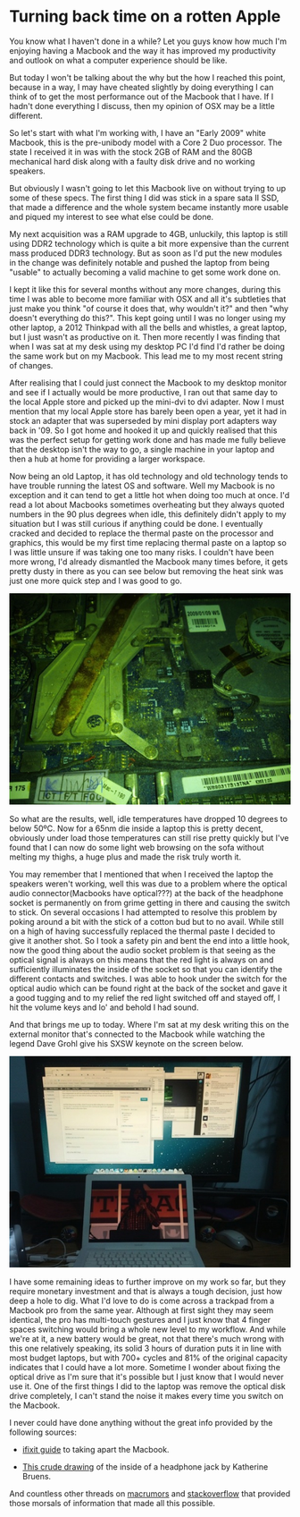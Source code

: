 # Turning back time on a rotten Apple

You know what I haven't done in a while? Let you guys know how much I'm enjoying having a Macbook and the way it has improved my productivity and outlook on what a computer experience should be like.

But today I won't be talking about the why but the how I reached this point, because in a way, I may have cheated slightly by doing everything I can think of to get the most performance out of the Macbook that I have. If I hadn't done everything I discuss, then my opinion of OSX may be a little different.

 

So let's start with what I'm working with, I have an "Early 2009" white Macbook, this is the pre-unibody model with a Core 2 Duo processor.  The state I received it in was with the stock 2GB of RAM and the 80GB mechanical hard disk along with a faulty disk drive and no working speakers.

But obviously I wasn't going to let this Macbook live on without trying to up some of these specs. The first thing I did was stick in a spare sata II SSD, that made a difference and the whole system became instantly more usable and piqued my interest to see what else could be done.

My next acquisition was a RAM upgrade to 4GB, unluckily, this laptop is still using DDR2 technology which is quite a bit more expensive than the current mass produced DDR3 technology. But as soon as I'd put the new modules in the change was definitely notable and pushed the laptop from being "usable" to actually becoming a valid machine to get some work done on.

 

I kept it like this for several months without any more changes, during this time I was able to become more familiar with OSX and all it's subtleties that just make you think "of course it does that, why wouldn't it?" and then "why doesn't everything do this?". This kept going until I was no longer using my other laptop, a 2012 Thinkpad with all the bells and whistles, a great laptop, but I just wasn't as productive on it. Then more recently I was finding that when I was sat at my desk using my desktop PC I'd find I'd rather be doing the same work but on my Macbook. This lead me to my most recent string of changes.

After realising that I could just connect the Macbook to my desktop monitor and see if I actually would be more productive, I ran out that same day to the local Apple store and picked up the mini-dvi to dvi adapter. Now I must mention that my local Apple store has barely been open a year, yet it had in stock an adapter that was superseded by mini display port adapters way back in '09. So I got home and hooked it up and quickly realised that this was the perfect setup for getting work done and has made me fully believe that the desktop isn't the way to go, a single machine in your laptop and then a hub at home for providing a larger workspace.

Now being an old Laptop, it has old technology and old technology tends to have trouble running the latest OS and software. Well my Macbook is no exception and it can tend to get a little hot when doing too much at once. I'd read a lot about Macbooks sometimes overheating but they always quoted numbers in the 90 plus degrees when idle, this definitely didn't apply to my situation but I was still curious if anything could be done. I eventually cracked and decided to replace the thermal paste on the processor and graphics, this would be my first time replacing thermal paste on a laptop so I was little unsure if was taking one too many risks. I couldn't have been more wrong, I'd already dismantled the Macbook many times before, it gets pretty dusty in there as you can see below but removing the heat sink was just one more quick step and I was good to go.

![dusty monitor](/images/posts/dusty-macbook.jpg)
 

So what are the results, well, idle temperatures have dropped 10 degrees to below 50ºC. Now for a 65nm die inside a laptop this is pretty decent, obviously under load those temperatures can still rise pretty quickly but I've found that I can now do some light web browsing on the sofa without melting my thighs, a huge plus and made the risk truly worth it.

You may remember that I mentioned that when I received the laptop the speakers weren't working, well this was due to a problem where the optical audio connector(Macbooks have optical???) at the back of the headphone socket is permanently on from grime getting in there and causing the switch to stick. On several occasions I had attempted to resolve this problem by poking around a bit with the stick of a cotton bud but to no avail. While still on a high of having successfully replaced the thermal paste I decided to give it another shot. So I took a safety pin and bent the end into a little hook, now the good thing about the audio socket problem is that seeing as the optical signal is always on this means that the red light is always on and sufficiently illuminates the inside of the socket so that you can identify the different contacts and switches. I was able to hook under the switch for the optical audio which can be found right at the back of the socket and gave it a good tugging and to my relief the red light switched off and stayed off, I hit the volume keys and lo' and behold I had sound.

And that brings me up to today. Where I'm sat at my desk writing this on the external monitor that's connected to the Macbook while watching the legend Dave Grohl give his SXSW keynote on the screen below.

![dual monitor](/images/posts/dual-monitor.jpg)


I have some remaining ideas to further improve on my work so far, but they require monetary investment and that is always a tough decision, just how deep a hole to dig. What I'd love to do is come across a trackpad from a Macbook pro from the same year. Although at first sight they may seem identical, the pro has multi-touch gestures and I  just know that 4 finger spaces switching would bring a whole new level to my workflow. And while we're at it, a new battery would be great, not that there's much wrong with this one relatively speaking, its solid 3 hours of duration puts it in line with most budget laptops, but with 700+ cycles and 81% of the original capacity indicates that I could have a lot more. Sometime I wonder about fixing the optical drive as I'm sure that it's possible but I just know that I would never use it. One of the first things I did to the laptop was remove the optical disk drive completely, I can't stand the noise it makes every time you switch on the Macbook.

 

 

I never could have done anything without the great info provided by the following sources:

- [ifixit guide](http://www.ifixit.com/Device/Mac) to taking apart the Macbook.

- [This crude drawing](http://www.facebook.com/photo.php?fbid=10150168825311304&set=a.10150168825306304.300375.599361303&type=1&theater) of the inside of a headphone jack by Katherine Bruens.

And countless other threads on [macrumors](http://www.macrumors.com/) and [stackoverflow](http://stackoverflow.com/) that provided those morsals of information that made all this possible.